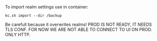 To import realm settings use in container:
```
kc.sh import --dir /backup
```
Be carefull because it overwrites realms!
PROD IS NOT READY, IT NEEDS TLS CONF. FOR NOW WE ARE NOT ABLE TO CONNECT TO UI ON PROD. ONLY HTTP.